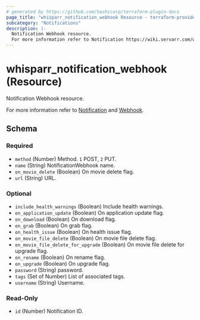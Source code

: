 ```yaml
---
# generated by https://github.com/hashicorp/terraform-plugin-docs
page_title: "whisparr_notification_webhook Resource - terraform-provider-whisparr"
subcategory: "Notifications"
description: |-
  Notification Webhook resource.
  For more information refer to Notification https://wiki.servarr.com/whisparr/settings#connect and Webhook https://wiki.servarr.com/whisparr/supported#webhook.
---
```


# whisparr_notification_webhook (Resource)

<!-- subcategory:Notifications -->Notification Webhook resource.
For more information refer to [Notification](https://wiki.servarr.com/whisparr/settings#connect) and [Webhook](https://wiki.servarr.com/whisparr/supported#webhook).



<!-- schema generated by tfplugindocs -->
## Schema

### Required

- `method` (Number) Method. `1` POST, `2` PUT.
- `name` (String) NotificationWebhook name.
- `on_movie_delete` (Boolean) On movie delete flag.
- `url` (String) URL.

### Optional

- `include_health_warnings` (Boolean) Include health warnings.
- `on_application_update` (Boolean) On application update flag.
- `on_download` (Boolean) On download flag.
- `on_grab` (Boolean) On grab flag.
- `on_health_issue` (Boolean) On health issue flag.
- `on_movie_file_delete` (Boolean) On movie file delete flag.
- `on_movie_file_delete_for_upgrade` (Boolean) On movie file delete for upgrade flag.
- `on_rename` (Boolean) On rename flag.
- `on_upgrade` (Boolean) On upgrade flag.
- `password` (String) password.
- `tags` (Set of Number) List of associated tags.
- `username` (String) Username.

### Read-Only

- `id` (Number) Notification ID.


